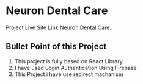 # Neuron Dental Care

Project Live Site Link [Neuron Dental Care](https://react-firebase-4279d.web.app/).

## Bullet Point of this Project
1. This project is fully based on React Library
2. I have used Login Authentication Using Firebase
3. This Project i have use redirect machanism


